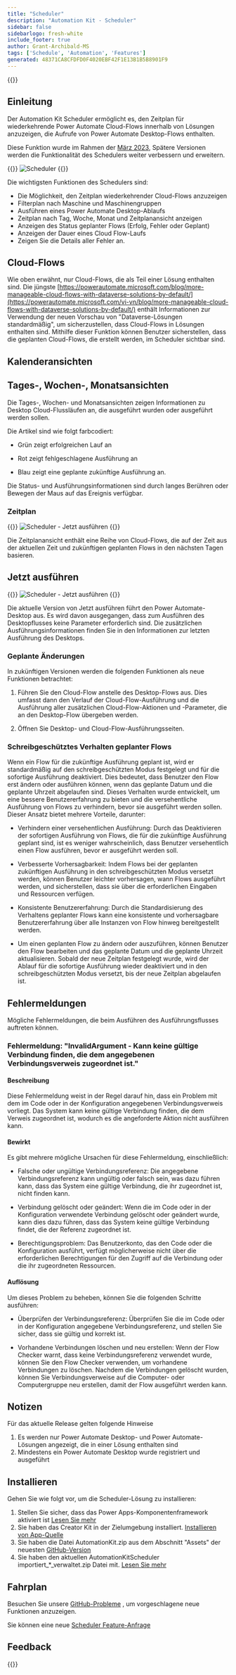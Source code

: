 ```yaml
---
title: "Scheduler"
description: "Automation Kit - Scheduler"
sidebar: false
sidebarlogo: fresh-white
include_footer: true
author: Grant-Archibald-MS
tags: ['Schedule', 'Automation', 'Features']
generated: 48371CA8CFDFD0F4020EBF42F1E13B1B5B8901F9
---
```


{{<toc>}}

## Einleitung

Der Automation Kit Scheduler ermöglicht es, den Zeitplan für wiederkehrende Power Automate Cloud-Flows innerhalb von Lösungen anzuzeigen, die Aufrufe von Power Automate Desktop-Flows enthalten.

Diese Funktion wurde im Rahmen der [März 2023](/de/releases/march-2023), Spätere Versionen werden die Funktionalität des Schedulers weiter verbessern und erweitern.

{{<border>}}
![Scheduler](/images/schedule.png)
{{</border>}}

Die wichtigsten Funktionen des Schedulers sind:

- Die Möglichkeit, den Zeitplan wiederkehrender Cloud-Flows anzuzeigen
- Filterplan nach Maschine und Maschinengruppen
- Ausführen eines Power Automate Desktop-Ablaufs
- Zeitplan nach Tag, Woche, Monat und Zeitplanansicht anzeigen
- Anzeigen des Status geplanter Flows (Erfolg, Fehler oder Geplant)
- Anzeigen der Dauer eines Cloud Flow-Laufs
- Zeigen Sie die Details aller Fehler an.

## Cloud-Flows

Wie oben erwähnt, nur Cloud-Flows, die als Teil einer Lösung enthalten sind. Die jüngste [https://powerautomate.microsoft.com/blog/more-manageable-cloud-flows-with-dataverse-solutions-by-default/](https://powerautomate.microsoft.com/vi-vn/blog/more-manageable-cloud-flows-with-dataverse-solutions-by-default/) enthält Informationen zur Verwendung der neuen Vorschau von "Dataverse-Lösungen standardmäßig", um sicherzustellen, dass Cloud-Flows in Lösungen enthalten sind. Mithilfe dieser Funktion können Benutzer sicherstellen, dass die geplanten Cloud-Flows, die erstellt werden, im Scheduler sichtbar sind.

## Kalenderansichten

## Tages-, Wochen-, Monatsansichten

Die Tages-, Wochen- und Monatsansichten zeigen Informationen zu Desktop Cloud-Flussläufen an, die ausgeführt wurden oder ausgeführt werden sollen.

Die Artikel sind wie folgt farbcodiert:

- Grün zeigt erfolgreichen Lauf an

- Rot zeigt fehlgeschlagene Ausführung an

- Blau zeigt eine geplante zukünftige Ausführung an.

Die Status- und Ausführungsinformationen sind durch langes Berühren oder Bewegen der Maus auf das Ereignis verfügbar.

### Zeitplan

{{<border>}}
![Scheduler - Jetzt ausführen](/images/scheduler-schedule-view.png)
{{</border>}}

Die Zeitplanansicht enthält eine Reihe von Cloud-Flows, die auf der Zeit aus der aktuellen Zeit und zukünftigen geplanten Flows in den nächsten Tagen basieren.

## Jetzt ausführen

{{<border>}}
![Scheduler - Jetzt ausführen](/images/scheduler-run-now.png)
{{</border>}}

Die aktuelle Version von Jetzt ausführen führt den Power Automate-Desktop aus. Es wird davon ausgegangen, dass zum Ausführen des Desktopflusses keine Parameter erforderlich sind. Die zusätzlichen Ausführungsinformationen finden Sie in den Informationen zur letzten Ausführung des Desktops.

### Geplante Änderungen

In zukünftigen Versionen werden die folgenden Funktionen als neue Funktionen betrachtet:

1. Führen Sie den Cloud-Flow anstelle des Desktop-Flows aus. Dies umfasst dann den Verlauf der Cloud-Flow-Ausführung und die Ausführung aller zusätzlichen Cloud-Flow-Aktionen und -Parameter, die an den Desktop-Flow übergeben werden.

2. Öffnen Sie Desktop- und Cloud-Flow-Ausführungsseiten.

### Schreibgeschütztes Verhalten geplanter Flows

Wenn ein Flow für die zukünftige Ausführung geplant ist, wird er standardmäßig auf den schreibgeschützten Modus festgelegt und für die sofortige Ausführung deaktiviert. Dies bedeutet, dass Benutzer den Flow erst ändern oder ausführen können, wenn das geplante Datum und die geplante Uhrzeit abgelaufen sind. Dieses Verhalten wurde entwickelt, um eine bessere Benutzererfahrung zu bieten und die versehentliche Ausführung von Flows zu verhindern, bevor sie ausgeführt werden sollen.
Dieser Ansatz bietet mehrere Vorteile, darunter:

- Verhindern einer versehentlichen Ausführung: Durch das Deaktivieren der sofortigen Ausführung von Flows, die für die zukünftige Ausführung geplant sind, ist es weniger wahrscheinlich, dass Benutzer versehentlich einen Flow ausführen, bevor er ausgeführt werden soll.

- Verbesserte Vorhersagbarkeit: Indem Flows bei der geplanten zukünftigen Ausführung in den schreibgeschützten Modus versetzt werden, können Benutzer leichter vorhersagen, wann Flows ausgeführt werden, und sicherstellen, dass sie über die erforderlichen Eingaben und Ressourcen verfügen.

- Konsistente Benutzererfahrung: Durch die Standardisierung des Verhaltens geplanter Flows kann eine konsistente und vorhersagbare Benutzererfahrung über alle Instanzen von Flow hinweg bereitgestellt werden.

- Um einen geplanten Flow zu ändern oder auszuführen, können Benutzer den Flow bearbeiten und das geplante Datum und die geplante Uhrzeit aktualisieren. Sobald der neue Zeitplan festgelegt wurde, wird der Ablauf für die sofortige Ausführung wieder deaktiviert und in den schreibgeschützten Modus versetzt, bis der neue Zeitplan abgelaufen ist.

## Fehlermeldungen

Mögliche Fehlermeldungen, die beim Ausführen des Ausführungsflusses auftreten können.

### Fehlermeldung: "InvalidArgument - Kann keine gültige Verbindung finden, die dem angegebenen Verbindungsverweis zugeordnet ist."

#### Beschreibung

Diese Fehlermeldung weist in der Regel darauf hin, dass ein Problem mit dem im Code oder in der Konfiguration angegebenen Verbindungsverweis vorliegt. Das System kann keine gültige Verbindung finden, die dem Verweis zugeordnet ist, wodurch es die angeforderte Aktion nicht ausführen kann.

#### Bewirkt

Es gibt mehrere mögliche Ursachen für diese Fehlermeldung, einschließlich:

- Falsche oder ungültige Verbindungsreferenz: Die angegebene Verbindungsreferenz kann ungültig oder falsch sein, was dazu führen kann, dass das System eine gültige Verbindung, die ihr zugeordnet ist, nicht finden kann.

- Verbindung gelöscht oder geändert: Wenn die im Code oder in der Konfiguration verwendete Verbindung gelöscht oder geändert wurde, kann dies dazu führen, dass das System keine gültige Verbindung findet, die der Referenz zugeordnet ist.

- Berechtigungsproblem: Das Benutzerkonto, das den Code oder die Konfiguration ausführt, verfügt möglicherweise nicht über die erforderlichen Berechtigungen für den Zugriff auf die Verbindung oder die ihr zugeordneten Ressourcen.

#### Auflösung

Um dieses Problem zu beheben, können Sie die folgenden Schritte ausführen:

- Überprüfen der Verbindungsreferenz: Überprüfen Sie die im Code oder in der Konfiguration angegebene Verbindungsreferenz, und stellen Sie sicher, dass sie gültig und korrekt ist.

- Vorhandene Verbindungen löschen und neu erstellen: Wenn der Flow Checker warnt, dass keine Verbindungsreferenz verwendet wurde, können Sie den Flow Checker verwenden, um vorhandene Verbindungen zu löschen. Nachdem die Verbindungen gelöscht wurden, können Sie Verbindungsverweise auf die Computer- oder Computergruppe neu erstellen, damit der Flow ausgeführt werden kann.

## Notizen

Für das aktuelle Release gelten folgende Hinweise

1. Es werden nur Power Automate Desktop- und Power Automate-Lösungen angezeigt, die in einer Lösung enthalten sind
1. Mindestens ein Power Automate Desktop wurde registriert und ausgeführt

## Installieren

Gehen Sie wie folgt vor, um die Scheduler-Lösung zu installieren:

1. Stellen Sie sicher, dass das Power Apps-Komponentenframework aktiviert ist <a href="https://learn.microsoft.com/en-us/power-apps/developer/component-framework/component-framework-for-canvas-apps#enable-the-power-apps-component-framework-feature" target="_blank">Lesen Sie mehr</a>
1. Sie haben das Creator Kit in der Zielumgebung installiert. <a href="https://appsource.microsoft.com/en-us/product/dynamics-365/microsoftpowercatarch.creatorkit1" target="_blank">Installieren von App-Quelle</a>
1. Sie haben die Datei AutomationKit.zip aus dem Abschnitt "Assets" der neuesten <a href="https://github.com/microsoft/powercat-automation-kit/releases" target="_blank">GitHub-Version</a>
1. Sie haben den aktuellen AutomationKitScheduler importiert_*_verwaltet.zip Datei mit. <a href='https://learn.microsoft.com/en-us/power-apps/maker/data-platform/import-update-export-solutions' target="_blank">Lesen Sie mehr</a>

## Fahrplan

Besuchen Sie unsere <a href="https://github.com/microsoft/powercat-automation-kit/issues?q=is%3Aissue+is%3Aopen+label%3Ascheduler" target="_blank">GitHub-Probleme</a> , um vorgeschlagene neue Funktionen anzuzeigen.

Sie können eine neue <a href="https://github.com/microsoft/powercat-automation-kit/issues/new?assignees=&labels=automation-kit%2Cenhancement%2Cscheduler&template=2-automation-kit-feature.yml&title=%5BAutomation+Kit+-+Feature%5D%3A+FEATURE+TITLE" target="_blank">Scheduler Feature-Anfrage</a>

## Feedback

{{<questions name="/content/de/features/scheduler.json" completed="Vielen Dank für Ihr Feedback" showNavigationButtons="false" locale="de">}}
